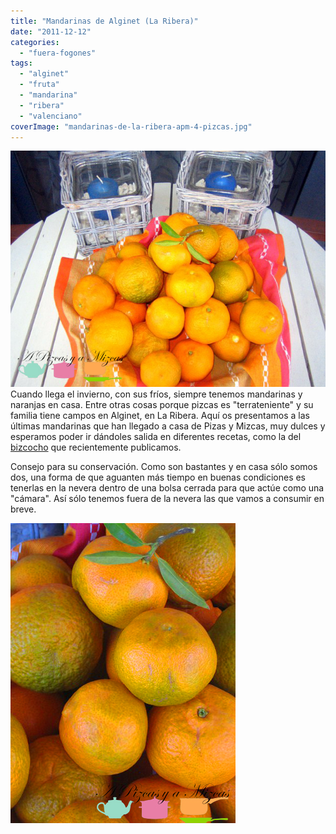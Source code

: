 ```yaml
---
title: "Mandarinas de Alginet (La Ribera)"
date: "2011-12-12"
categories:
  - "fuera-fogones"
tags:
  - "alginet"
  - "fruta"
  - "mandarina"
  - "ribera"
  - "valenciano"
coverImage: "mandarinas-de-la-ribera-apm-4-pizcas.jpg"
---
```


![](images/mandarinas-de-la-ribera-apm-4-pizcas.jpg "mandarinas de la ribera apm (4) (pizcas)")Cuando llega el invierno, con sus fríos, siempre tenemos mandarinas y naranjas en casa. Entre otras cosas porque pizcas es "terrateniente" y su familia tiene campos en Alginet, en La Ribera. Aquí os presentamos a las últimas mandarinas que han llegado a casa de Pizas y Mizcas, muy dulces y esperamos poder ir dándoles salida en diferentes recetas, como la del [bizcocho](/2011/bizcocho-de-yogur-con-limon-y-mandarina "Bizcocho de yogur con limón y mandarina") que recientemente publicamos.

Consejo para su conservación. Como son bastantes y en casa sólo somos dos, una forma de que aguanten más tiempo en buenas condiciones es tenerlas en la nevera dentro de una bolsa cerrada para que actúe como una "cámara". Así sólo tenemos fuera de la nevera las que vamos a consumir en breve.

![](images/mandarinas-de-la-ribera-apm-7-pizcas.jpg "mandarinas de la ribera apm (7) (pizcas)")

